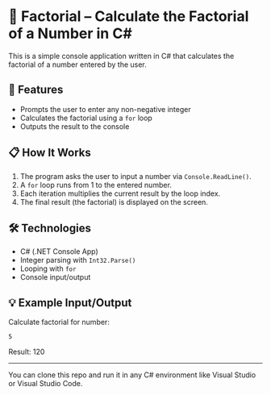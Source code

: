# 🔢 Factorial – Calculate the Factorial of a Number in C#

This is a simple console application written in C# that calculates the factorial of a number entered by the user.

## 🧾 Features

- Prompts the user to enter any non-negative integer
- Calculates the factorial using a `for` loop
- Outputs the result to the console

## 📋 How It Works

1. The program asks the user to input a number via `Console.ReadLine()`.
2. A `for` loop runs from 1 to the entered number.
3. Each iteration multiplies the current result by the loop index.
4. The final result (the factorial) is displayed on the screen.

## 🛠️ Technologies

- C# (.NET Console App)
- Integer parsing with `Int32.Parse()`
- Looping with `for`
- Console input/output

## 💡 Example Input/Output

Calculate factorial for number:

    5

Result: 120

---

You can clone this repo and run it in any C# environment like Visual Studio or Visual Studio Code.
